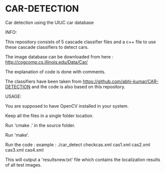 CAR-DETECTION
=============

Car detection using the UIUC car database

INFO:

This repository consists of 5 cascade classifier files and a c++ file to use these cascade classifiers to detect cars.

The image database can be downloaded from here : http://cogcomp.cs.illinois.edu/Data/Car/

The explanation of code is done with comments.

The classifiers have been taken from https://github.com/abhi-kumar/CAR-DETECTION and the code is also based on this repository.


USAGE:

You are supposed to have OpenCV installed in your system.

Keep all the files in a single folder location.

Run 'cmake .' in the source folder.

Run 'make'.

Run the code : example : ./car_detect checkcas.xml cas1.xml cas2.xml cas3.xml cas4.xml

This will output a 'resultsnew.txt' file which contains the localization results of all test images.
